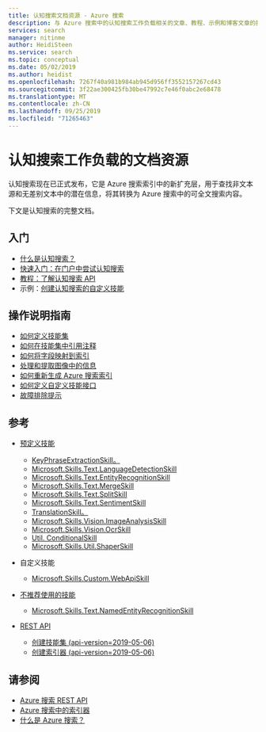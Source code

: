 ```yaml
---
title: 认知搜索文档资源 - Azure 搜索
description: 与 Azure 搜索中的认知搜索工作负载相关的文章、教程、示例和博客文章的批注列表。
services: search
manager: nitinme
author: HeidiSteen
ms.service: search
ms.topic: conceptual
ms.date: 05/02/2019
ms.author: heidist
ms.openlocfilehash: 7267f40a981b984ab945d956ff3552157267cd43
ms.sourcegitcommit: 3f22ae300425fb30be47992c7e46f0abc2e68478
ms.translationtype: MT
ms.contentlocale: zh-CN
ms.lasthandoff: 09/25/2019
ms.locfileid: "71265463"
---
```

# <a name="documentation-resources-for-cognitive-search-workloads"></a>认知搜索工作负载的文档资源

认知搜索现在已正式发布，它是 Azure 搜索索引中的新扩充层，用于查找非文本源和无差别文本中的潜在信息，将其转换为 Azure 搜索中的可全文搜索内容。

下文是认知搜索的完整文档。

## <a name="getting-started"></a>入门
+ [什么是认知搜索？](cognitive-search-concept-intro.md)
+ [快速入门：在门户中尝试认知搜索](cognitive-search-quickstart-blob.md)
+ [教程：了解认知搜索 API](cognitive-search-tutorial-blob.md)
+ 示例：[创建认知搜索的自定义技能](cognitive-search-create-custom-skill-example.md)

## <a name="how-to-guidance"></a>操作说明指南
+ [如何定义技能集](cognitive-search-defining-skillset.md)
+ [如何在技能集中引用注释](cognitive-search-concept-annotations-syntax.md)
+ [如何将字段映射到索引](cognitive-search-output-field-mapping.md)
+ [处理和提取图像中的信息](cognitive-search-concept-image-scenarios.md)
+ [如何重新生成 Azure 搜索索引](search-howto-reindex.md)
+ [如何定义自定义技能接口](cognitive-search-custom-skill-interface.md)
+ [故障排除提示](cognitive-search-concept-troubleshooting.md)

## <a name="reference"></a>参考

+ [预定义技能](cognitive-search-predefined-skills.md)
  + [KeyPhraseExtractionSkill。](cognitive-search-skill-keyphrases.md)
  + [Microsoft.Skills.Text.LanguageDetectionSkill](cognitive-search-skill-language-detection.md)
  + [Microsoft.Skills.Text.EntityRecognitionSkill](cognitive-search-skill-entity-recognition.md)
  + [Microsoft.Skills.Text.MergeSkill](cognitive-search-skill-textmerger.md)
  + [Microsoft.Skills.Text.SplitSkill](cognitive-search-skill-textsplit.md)
  + [Microsoft.Skills.Text.SentimentSkill](cognitive-search-skill-sentiment.md)
  + [TranslationSkill。](cognitive-search-skill-text-translation.md)
  + [Microsoft.Skills.Vision.ImageAnalysisSkill](cognitive-search-skill-image-analysis.md)
  + [Microsoft.Skills.Vision.OcrSkill](cognitive-search-skill-ocr.md)
  + [Util. ConditionalSkill](cognitive-search-skill-conditional.md)
  + [Microsoft.Skills.Util.ShaperSkill](cognitive-search-skill-shaper.md)

+ 自定义技能
  + [Microsoft.Skills.Custom.WebApiSkill](cognitive-search-custom-skill-web-api.md)

+ [不推荐使用的技能](cognitive-search-skill-deprecated.md)
  + [Microsoft.Skills.Text.NamedEntityRecognitionSkill](cognitive-search-skill-named-entity-recognition.md)

+ [REST API](https://docs.microsoft.com/rest/api/searchservice/)
  + [创建技能集 (api-version=2019-05-06)](https://docs.microsoft.com/rest/api/searchservice/create-skillset)
  + [创建索引器 (api-version=2019-05-06)](https://docs.microsoft.com/rest/api/searchservice/create-indexer)

## <a name="see-also"></a>请参阅

+ [Azure 搜索 REST API](https://docs.microsoft.com/rest/api/searchservice/)
+ [Azure 搜索中的索引器](search-indexer-overview.md)
+ [什么是 Azure 搜索？](search-what-is-azure-search.md)
